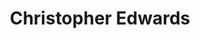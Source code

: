 ---
layout      : member
bodyid      : "members"
bodyclass   : "content"

title       : "Christopher Edwards"
photo       : "chris.jpg"
description : "Designer"
quote       : 

interviewed :
---
